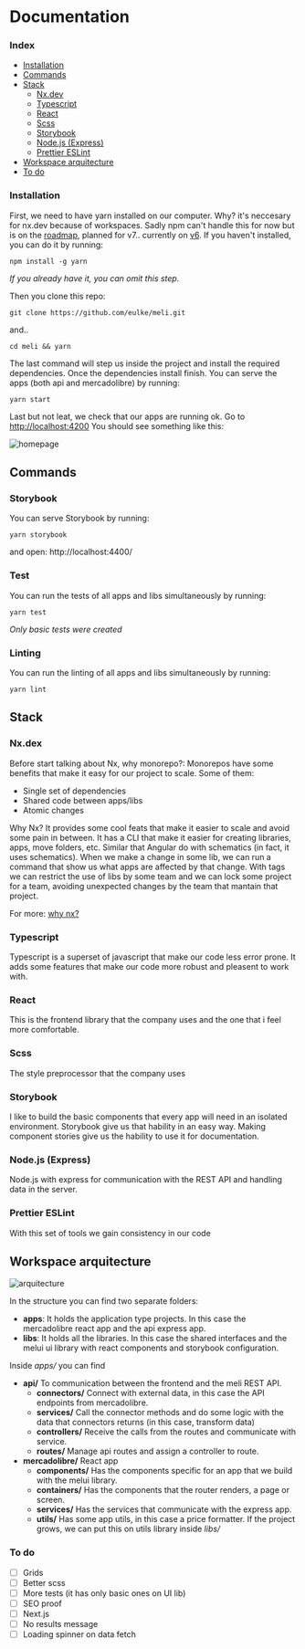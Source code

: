 # Documentation

### Index

 - [Installation](#installation)
 - [Commands](#commands)
 - [Stack](#stack)
	 -  [Nx.dev](#nx.dev)
	 -  [Typescript](#typescript)
	 -  [React](#react)
	 -  [Scss](#scss)
	 -  [Storybook](#storybook)
	 -  [Node.js (Express)](#node.js-(express))
	 - [Prettier ESLint](#prettier-eslint)
 - [Workspace arquitecture](#workspace-arquitecture)
 - [To do](#to-do)

### Installation

First, we need to have yarn installed on our computer. Why? it's neccesary for nx.dev because of workspaces.
Sadly npm can't handle this for now but is on the [roadmap](https://blog.npmjs.org/post/186983646370/npm-cli-roadmap-summer-2019), planned for v7.. currently on [v6](https://github.com/npm/cli/releases/tag/v6.14.7).
If you haven't installed, you can do it by running:

    npm install -g yarn
*If you already have it, you can omit this step.*

Then you clone this repo:

    git clone https://github.com/eulke/meli.git
 
 and..
 

    cd meli && yarn

The last command will step us inside the project and install the required dependencies. Once the dependencies install finish. You can serve the apps (both api and mercadolibre) by running:

    yarn start
  
  Last but not leat, we check that our apps are running ok. Go to [http://localhost:4200](http://localhost:4200)
  You should see something like this:

![homepage](https://i.imgur.com/UTKYcXF.png)

## Commands
### Storybook
You can serve Storybook by running:

    yarn storybook

and open: http://localhost:4400/

### Test
You can run the tests of all apps and libs simultaneously by running:

    yarn test
*Only basic tests were created*

### Linting
You can run the linting of all apps and libs simultaneously by running:

    yarn lint

## Stack
### Nx.dex
Before start talking about Nx, why monorepo?:
Monorepos have some benefits that make it easy for our project to scale. Some of them:

 - Single set of dependencies
 - Shared code between apps/libs
 - Atomic changes
 
 Why Nx? It provides some cool feats that make it easier to scale and avoid some pain in between.
 It has a CLI that make it easier for creating libraries, apps, move folders, etc. Similar that Angular do with schematics (in fact, it uses schematics). When we make a change in some lib, we can run a command that show us what apps are affected by that change.
 With tags we can restrict the use of libs by some team and we can lock some project for a team, avoiding unexpected changes by the team that mantain that project.

For more: [why nx?](https://nx.dev/react/getting-started/why-nx)

### Typescript
Typescript is a superset of javascript that make our code less error prone. It adds some features that make our code more robust and pleasent to work with.
### React
This is the frontend library that the company uses and the one that i feel more comfortable.
### Scss
The style preprocessor that the company uses
### Storybook
I like to build the basic components that every app will need in an isolated environment. Storybook give us that hability in an easy way. Making component stories give us the hability to use it for documentation.
### Node.js (Express)
Node.js with express for communication with the REST API and handling data in the server.
### Prettier ESLint
With this set of tools we gain consistency in our code 

## Workspace arquitecture
![arquitecture](https://i.imgur.com/qPvl9F0.png)

In the structure you can find two separate folders:

 - **apps**: It holds the application type projects. In this case the mercadolibre react app and the api express app.
 - **libs**: It holds all the libraries. In this case the shared interfaces and the melui ui library with react components and storybook configuration.
 
Inside *apps/* you can find
- **api/** To communication between the frontend and the meli REST API.
	 - **connectors/** Connect with external data, in this case the API endpoints from mercadolibre.
	 - **services/** Call the connector methods and do some logic with the data that connectors returns (in this case, transform data)
	 - **controllers/** Receive the calls from the routes and communicate with service.
	 - **routes/** Manage api routes and assign a controller to route.
 - **mercadolibre/** React app
	 - **components/** Has the components specific for an app that we build with the melui library.
	 - **containers/** Has the components that the router renders, a page or screen.
	 - **services/** Has the services that communicate with the express app.
	 - **utils/** Has some app utils, in this case a price formatter. If the project grows, we can put this on utils library inside *libs/*

 

### To do

 - [ ] Grids
 - [ ] Better scss
 - [ ] More tests (it has only basic ones on UI lib)
 - [ ] SEO proof
 - [ ] Next.js
 - [ ] No results message
 - [ ] Loading spinner on data fetch
